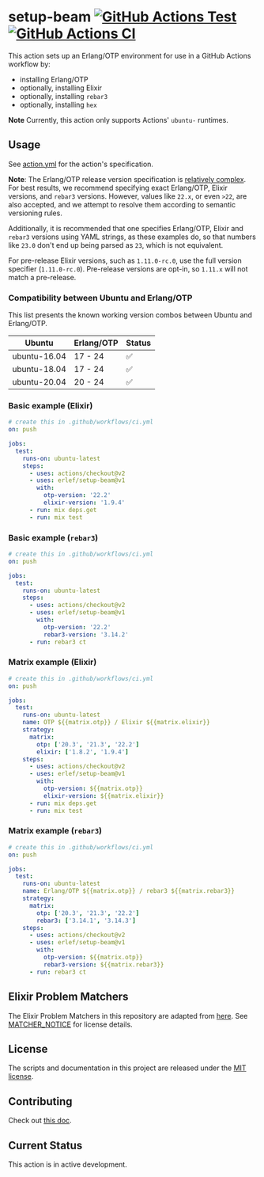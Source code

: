 <!-- markdownlint-disable MD013 -->
# setup-beam [![GitHub Actions Test][test-img]][test] [![GitHub Actions CI][ci-img]][ci]

[test]: https://github.com/erlef/setup-beam
[test-img]: https://github.com/erlef/setup-beam/workflows/test/badge.svg
[ci]: https://github.com/erlef/setup-beam
[ci-img]: https://github.com/erlef/setup-beam/workflows/ci/badge.svg

This action sets up an Erlang/OTP environment for use in a GitHub Actions
workflow by:

- installing Erlang/OTP
- optionally, installing Elixir
- optionally, installing `rebar3`
- optionally, installing `hex`

**Note** Currently, this action only supports Actions' `ubuntu-` runtimes.

## Usage

See [action.yml](action.yml) for the action's specification.

**Note**: The Erlang/OTP release version specification is [relatively
complex](http://erlang.org/doc/system_principles/versions.html#version-scheme).
For best results, we recommend specifying exact Erlang/OTP, Elixir versions, and
`rebar3` versions.
However, values like `22.x`, or even `>22`, are also accepted, and we attempt to resolve them
according to semantic versioning rules.

Additionally, it is recommended that one specifies Erlang/OTP, Elixir and `rebar3` versions
using YAML strings, as these examples do, so that numbers like `23.0` don't
end up being parsed as `23`, which is not equivalent.

For pre-release Elixir versions, such as `1.11.0-rc.0`, use the full version
specifier (`1.11.0-rc.0`). Pre-release versions are opt-in, so `1.11.x` will
not match a pre-release.

### Compatibility between Ubuntu and Erlang/OTP

This list presents the known working version combos between Ubuntu
and Erlang/OTP.

| Ubuntu       | Erlang/OTP | Status
|-             |-           |-
| ubuntu-16.04 | 17 - 24    | ✅
| ubuntu-18.04 | 17 - 24    | ✅
| ubuntu-20.04 | 20 - 24    | ✅

### Basic example (Elixir)

```yaml
# create this in .github/workflows/ci.yml
on: push

jobs:
  test:
    runs-on: ubuntu-latest
    steps:
      - uses: actions/checkout@v2
      - uses: erlef/setup-beam@v1
        with:
          otp-version: '22.2'
          elixir-version: '1.9.4'
      - run: mix deps.get
      - run: mix test
```

### Basic example (`rebar3`)

```yaml
# create this in .github/workflows/ci.yml
on: push

jobs:
  test:
    runs-on: ubuntu-latest
    steps:
      - uses: actions/checkout@v2
      - uses: erlef/setup-beam@v1
        with:
          otp-version: '22.2'
          rebar3-version: '3.14.2'
      - run: rebar3 ct
```

### Matrix example (Elixir)

```yaml
# create this in .github/workflows/ci.yml
on: push

jobs:
  test:
    runs-on: ubuntu-latest
    name: OTP ${{matrix.otp}} / Elixir ${{matrix.elixir}}
    strategy:
      matrix:
        otp: ['20.3', '21.3', '22.2']
        elixir: ['1.8.2', '1.9.4']
    steps:
      - uses: actions/checkout@v2
      - uses: erlef/setup-beam@v1
        with:
          otp-version: ${{matrix.otp}}
          elixir-version: ${{matrix.elixir}}
      - run: mix deps.get
      - run: mix test
```

### Matrix example (`rebar3`)

```yaml
# create this in .github/workflows/ci.yml
on: push

jobs:
  test:
    runs-on: ubuntu-latest
    name: Erlang/OTP ${{matrix.otp}} / rebar3 ${{matrix.rebar3}}
    strategy:
      matrix:
        otp: ['20.3', '21.3', '22.2']
        rebar3: ['3.14.1', '3.14.3']
    steps:
      - uses: actions/checkout@v2
      - uses: erlef/setup-beam@v1
        with:
          otp-version: ${{matrix.otp}}
          rebar3-version: ${{matrix.rebar3}}
      - run: rebar3 ct
```

## Elixir Problem Matchers

The Elixir Problem Matchers in this repository are adapted from [here](https://github.com/fr1zle/vscode-elixir/blob/45eddb589acd7ac98e0c7305d1c2b24668ca709a/package.json#L70-L118). See [MATCHER_NOTICE](MATCHER_NOTICE.md) for license details.

## License

The scripts and documentation in this project are released under the [MIT license](LICENSE.md).

## Contributing

Check out [this doc](CONTRIBUTING.md).

## Current Status

This action is in active development.
